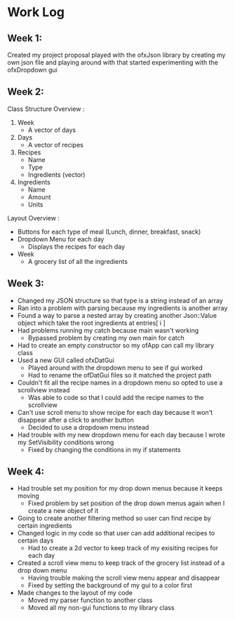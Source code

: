 # Work Log

## Week 1: 
Created my project proposal 
played with the ofxJson library by creating my own json file and playing around with that 
started experimenting with the ofxDropdown gui

## Week 2: 
Class Structure Overview : 
1. Week 
    - A vector of days 
2. Days 
    - A vector of recipes 
3. Recipes 
    - Name 
    - Type 
    - Ingredients (vector) 
4. Ingredients 
    - Name 
    - Amount 
    - Units 

Layout Overview : 
- Buttons for each type of meal (Lunch, dinner, breakfast, snack)
- Dropdown Menu for each day 
    - Displays the recipes for each day 
- Week 
    - A grocery list of all the ingredients 
        

## Week 3: 
- Changed my JSON structure so that type is a string instead of an array
- Ran into a problem with parsing because my ingredients is another array 
- Found a way to parse a nested array by creating another Json::Value object which take the root ingredients at entries[ i ]
- Had problems running my catch because main wasn't working 
    - Bypassed problem by creating my own main for catch 
- Had to create an empty constructor so my ofApp can call my library class 
- Used a new GUI called ofxDatGui 
    - Played around with the dropdown menu to see if gui worked 
    - Had to rename the ofDatGui files so it matched the project path
- Couldn't fit all the recipe names in a dropdown menu so opted to use a scrollview instead 
    - Was able to code so that I could add the recipe names to the scrollview 
- Can't use scroll menu to show recipe for each day because it won't disappear after a click to another button 
    - Decided to use a dropdown menu instead 
- Had trouble with my new dropdown menu for each day because I wrote my SetVisibility conditions wrong 
    - Fixed by changing the conditions in my if statements 

## Week 4: 
- Had trouble set my position for my drop down menus because it keeps moving 
    - Fixed problem by set position of the drop down menus again when I create a new object of it
- Going to create another filtering method so user can find recipe by certain ingredients 
- Changed logic in my code so that user can add additional recipes to certain days 
    - Had to create a 2d vector to keep track of my exisiting recipes for each day 
- Created a scroll view menu to keep track of the grocery list instead of a drop down menu 
    - Having trouble making the scroll view menu appear and disappear 
    - Fixed by setting the background of my gui to a color first 
- Made changes to the layout of my code 
    - Moved my parser function to another class 
    - Moved all my non-gui functions to my library class 

